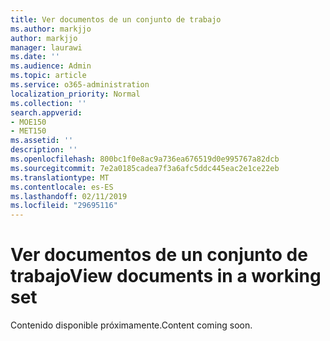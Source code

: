 ```yaml
---
title: Ver documentos de un conjunto de trabajo
ms.author: markjjo
author: markjjo
manager: laurawi
ms.date: ''
ms.audience: Admin
ms.topic: article
ms.service: o365-administration
localization_priority: Normal
ms.collection: ''
search.appverid:
- MOE150
- MET150
ms.assetid: ''
description: ''
ms.openlocfilehash: 800bc1f0e8ac9a736ea676519d0e995767a82dcb
ms.sourcegitcommit: 7e2a0185cadea7f3a6afc5ddc445eac2e1ce22eb
ms.translationtype: MT
ms.contentlocale: es-ES
ms.lasthandoff: 02/11/2019
ms.locfileid: "29695116"
---
```

# <a name="view-documents-in-a-working-set"></a><span data-ttu-id="9f319-102">Ver documentos de un conjunto de trabajo</span><span class="sxs-lookup"><span data-stu-id="9f319-102">View documents in a working set</span></span>

<span data-ttu-id="9f319-103">Contenido disponible próximamente.</span><span class="sxs-lookup"><span data-stu-id="9f319-103">Content coming soon.</span></span>